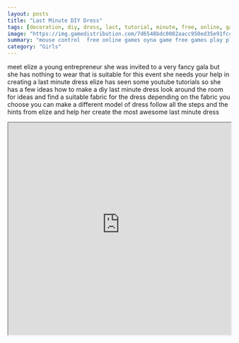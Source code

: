 ```yaml
---
layout: posts
title: "Last Minute DIY Dress"
tags: [decoration, diy, dress, last, tutorial, minute, free, online, games, oyna, game, free, games, play, play, games]
image: "https://img.gamedistribution.com/7d6548bdc0082aacc950ed35e91fcccb.jpg"
summary: "mouse control  free online games oyna game free games play play games"
category: "Girls"
---
```


meet elize a young entrepreneur she was invited to a very fancy gala but she has nothing to wear that is suitable for this event she needs your help in creating a last minute dress elize has seen some youtube tutorials so she has a few ideas how to make a diy last minute dress look around the room for ideas and find a suitable fabric for the dress depending on the fabric you choose you can make a different model of dress follow all the steps and the hints from elize and help her create the most awesome last minute dress

<iframe width="100%" height="480px;" src="https://flash.gamedistribution.com?game=7d6548bdc0082aacc950ed35e91fcccb"></iframe>